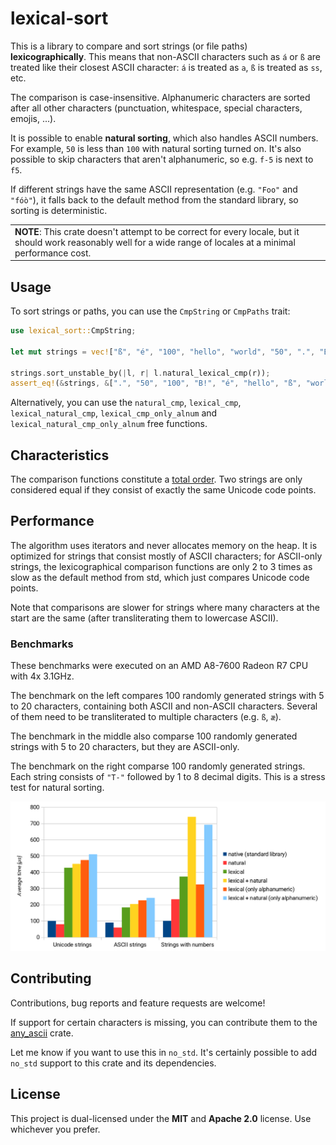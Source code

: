 # lexical-sort

This is a library to compare and sort strings (or file paths) **lexicographically**.
This means that non-ASCII characters such as `á` or `ß` are treated like their closest
ASCII character: `á` is treated as `a`, `ß` is treated as `ss`, etc.

The comparison is case-insensitive. Alphanumeric characters are sorted after all
other characters (punctuation, whitespace, special characters, emojis, ...).

It is possible to enable **natural sorting**, which also handles ASCII numbers.
For example, `50` is less than `100` with natural sorting turned on. It's also
possible to skip characters that aren't alphanumeric, so e.g. `f-5` is next to `f5`.

If different strings have the same ASCII representation (e.g. `"Foo"` and `"fóò"`), it
falls back to the default method from the standard library, so sorting is deterministic.

<table><tr><td>
<b>NOTE</b>: This crate doesn't attempt to be correct for every locale, but it should work
reasonably well for a wide range of locales at a minimal performance cost.
</td></tr></table>

## Usage

To sort strings or paths, you can use the `CmpString` or `CmpPaths` trait:

```rust
use lexical_sort::CmpString;

let mut strings = vec!["ß", "é", "100", "hello", "world", "50", ".", "B!"];

strings.sort_unstable_by(|l, r| l.natural_lexical_cmp(r));
assert_eq!(&strings, &[".", "50", "100", "B!", "é", "hello", "ß", "world"]);
```

Alternatively, you can use the `natural_cmp`, `lexical_cmp`, `lexical_natural_cmp`,
`lexical_cmp_only_alnum` and `lexical_natural_cmp_only_alnum` free functions.

## Characteristics

The comparison functions constitute a [total order](https://en.wikipedia.org/wiki/Total_order).
Two strings are only considered equal if they consist of exactly the same Unicode code points.

## Performance

The algorithm uses iterators and never allocates memory on the heap. It is optimized for strings
that consist mostly of ASCII characters; for ASCII-only strings, the lexicographical comparison
functions are only 2 to 3 times as slow as the default method from std, which just compares
Unicode code points.

Note that comparisons are slower for strings where many characters at the start are the same
(after transliterating them to lowercase ASCII).

### Benchmarks

These benchmarks were executed on an AMD A8-7600 Radeon R7 CPU with 4x 3.1GHz.

The benchmark on the left compares 100 randomly generated strings with 5 to 20 characters,
containing both ASCII and non-ASCII characters. Several of them need to be transliterated
to multiple characters (e.g. `ß`, `æ`).

The benchmark in the middle also comparse 100 randomly generated strings with 5 to 20 characters,
but they are ASCII-only.

The benchmark on the right comparse 100 randomly generated strings. Each string consists of `"T-"`
followed by 1 to 8 decimal digits. This is a stress test for natural sorting.

![Diagrams](./docs/Diagrams.png)

## Contributing

Contributions, bug reports and feature requests are welcome!

If support for certain characters is missing, you can contribute them to the
[any_ascii](https://github.com/hunterwb/any-ascii) crate.

Let me know if you want to use this in `no_std`. It's certainly possible to add `no_std` support
to this crate and its dependencies.

## License

This project is dual-licensed under the **MIT** and **Apache 2.0** license.
Use whichever you prefer.
